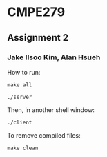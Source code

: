 # CMPE279 
## Assignment 2
### Jake Ilsoo Kim, Alan Hsueh

How to run: 
```
make all

./server
```
Then, in another shell window:
```
./client
```
To remove compiled files:
```
make clean
```
